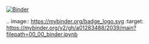[![Binder](https://mybinder.org/badge_logo.svg)](https://mybinder.org/v2/gh/a01283488/2039/main?filepath=00_00_binder.ipynb)

.. image:: https://mybinder.org/badge_logo.svg
 :target: https://mybinder.org/v2/gh/a01283488/2039/main?filepath=00_00_binder.ipynb

